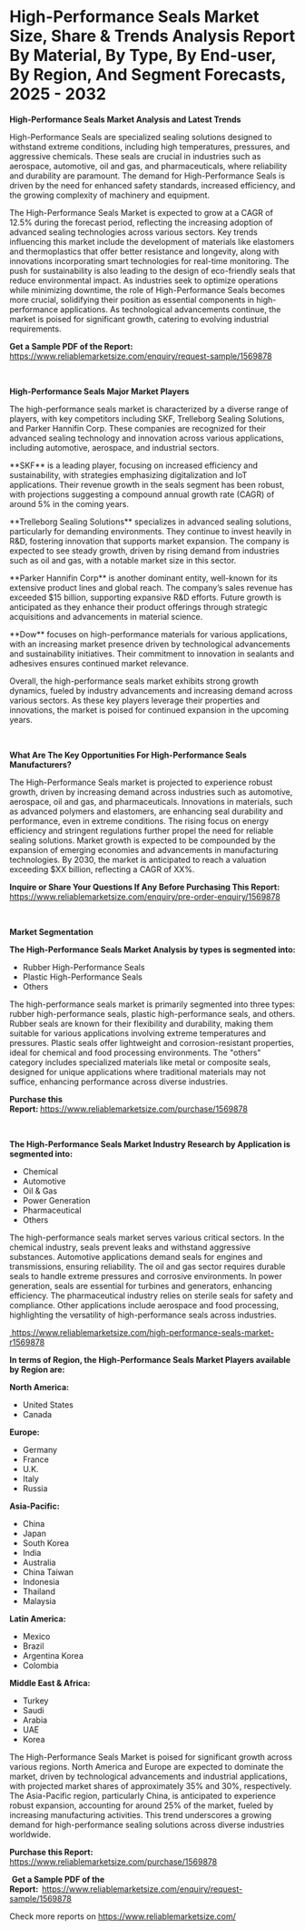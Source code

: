 <p><h1>High-Performance Seals Market Size, Share & Trends Analysis Report By Material, By Type, By End-user, By Region, And Segment Forecasts, 2025 - 2032</h1></p><p><strong>High-Performance Seals Market Analysis and Latest Trends</strong></p>
<p><p>High-Performance Seals are specialized sealing solutions designed to withstand extreme conditions, including high temperatures, pressures, and aggressive chemicals. These seals are crucial in industries such as aerospace, automotive, oil and gas, and pharmaceuticals, where reliability and durability are paramount. The demand for High-Performance Seals is driven by the need for enhanced safety standards, increased efficiency, and the growing complexity of machinery and equipment.</p><p>The High-Performance Seals Market is expected to grow at a CAGR of 12.5% during the forecast period, reflecting the increasing adoption of advanced sealing technologies across various sectors. Key trends influencing this market include the development of materials like elastomers and thermoplastics that offer better resistance and longevity, along with innovations incorporating smart technologies for real-time monitoring. The push for sustainability is also leading to the design of eco-friendly seals that reduce environmental impact. As industries seek to optimize operations while minimizing downtime, the role of High-Performance Seals becomes more crucial, solidifying their position as essential components in high-performance applications. As technological advancements continue, the market is poised for significant growth, catering to evolving industrial requirements.</p></p>
<p><strong>Get a Sample PDF of the Report:&nbsp;</strong> <a href="https://www.reliablemarketsize.com/enquiry/request-sample/1569878?utm_campaign=2759&utm_medium=2&utm_source=Github&utm_content=ia&utm_term=25032025&utm_id=high-performance-seals">https://www.reliablemarketsize.com/enquiry/request-sample/1569878</a></p>
<p>&nbsp;</p>
<p><strong>High-Performance Seals Major Market Players</strong></p>
<p><p>The high-performance seals market is characterized by a diverse range of players, with key competitors including SKF, Trelleborg Sealing Solutions, and Parker Hannifin Corp. These companies are recognized for their advanced sealing technology and innovation across various applications, including automotive, aerospace, and industrial sectors.</p><p>**SKF** is a leading player, focusing on increased efficiency and sustainability, with strategies emphasizing digitalization and IoT applications. Their revenue growth in the seals segment has been robust, with projections suggesting a compound annual growth rate (CAGR) of around 5% in the coming years.</p><p>**Trelleborg Sealing Solutions** specializes in advanced sealing solutions, particularly for demanding environments. They continue to invest heavily in R&D, fostering innovation that supports market expansion. The company is expected to see steady growth, driven by rising demand from industries such as oil and gas, with a notable market size in this sector.</p><p>**Parker Hannifin Corp** is another dominant entity, well-known for its extensive product lines and global reach. The company’s sales revenue has exceeded $15 billion, supporting expansive R&D efforts. Future growth is anticipated as they enhance their product offerings through strategic acquisitions and advancements in material science.</p><p>**Dow** focuses on high-performance materials for various applications, with an increasing market presence driven by technological advancements and sustainability initiatives. Their commitment to innovation in sealants and adhesives ensures continued market relevance.</p><p>Overall, the high-performance seals market exhibits strong growth dynamics, fueled by industry advancements and increasing demand across various sectors. As these key players leverage their properties and innovations, the market is poised for continued expansion in the upcoming years.</p></p>
<p>&nbsp;</p>
<p><strong>What Are The Key Opportunities For High-Performance Seals Manufacturers?</strong></p>
<p><p>The High-Performance Seals market is projected to experience robust growth, driven by increasing demand across industries such as automotive, aerospace, oil and gas, and pharmaceuticals. Innovations in materials, such as advanced polymers and elastomers, are enhancing seal durability and performance, even in extreme conditions. The rising focus on energy efficiency and stringent regulations further propel the need for reliable sealing solutions. Market growth is expected to be compounded by the expansion of emerging economies and advancements in manufacturing technologies. By 2030, the market is anticipated to reach a valuation exceeding $XX billion, reflecting a CAGR of XX%.</p></p>
<p><strong>Inquire or Share Your Questions If Any Before Purchasing This Report:</strong> <a href="https://www.reliablemarketsize.com/enquiry/pre-order-enquiry/1569878?utm_campaign=2759&utm_medium=2&utm_source=Github&utm_content=ia&utm_term=25032025&utm_id=high-performance-seals">https://www.reliablemarketsize.com/enquiry/pre-order-enquiry/1569878</a></p>
<p>&nbsp;</p>
<p><strong>Market Segmentation</strong></p>
<p><strong>The High-Performance Seals Market Analysis by types is segmented into:</strong></p>
<p><ul><li>Rubber High-Performance Seals</li><li>Plastic High-Performance Seals</li><li>Others</li></ul></p>
<p><p>The high-performance seals market is primarily segmented into three types: rubber high-performance seals, plastic high-performance seals, and others. Rubber seals are known for their flexibility and durability, making them suitable for various applications involving extreme temperatures and pressures. Plastic seals offer lightweight and corrosion-resistant properties, ideal for chemical and food processing environments. The "others" category includes specialized materials like metal or composite seals, designed for unique applications where traditional materials may not suffice, enhancing performance across diverse industries.</p></p>
<p><strong>Purchase this Report:&nbsp;</strong><a href="https://www.reliablemarketsize.com/purchase/1569878?utm_campaign=2759&utm_medium=2&utm_source=Github&utm_content=ia&utm_term=25032025&utm_id=high-performance-seals">https://www.reliablemarketsize.com/purchase/1569878</a></p>
<p>&nbsp;</p>
<p><strong>The High-Performance Seals Market Industry Research by Application is segmented into:</strong></p>
<p><ul><li>Chemical</li><li>Automotive</li><li>Oil & Gas</li><li>Power Generation</li><li>Pharmaceutical</li><li>Others</li></ul></p>
<p><p>The high-performance seals market serves various critical sectors. In the chemical industry, seals prevent leaks and withstand aggressive substances. Automotive applications demand seals for engines and transmissions, ensuring reliability. The oil and gas sector requires durable seals to handle extreme pressures and corrosive environments. In power generation, seals are essential for turbines and generators, enhancing efficiency. The pharmaceutical industry relies on sterile seals for safety and compliance. Other applications include aerospace and food processing, highlighting the versatility of high-performance seals across industries.</p></p>
<p><a href="https://www.reliablemarketsize.com/high-performance-seals-market-r1569878?utm_campaign=2759&utm_medium=2&utm_source=Github&utm_content=ia&utm_term=25032025&utm_id=high-performance-seals">&nbsp;https://www.reliablemarketsize.com/high-performance-seals-market-r1569878</a></p>
<p><strong>In terms of Region, the High-Performance Seals Market Players available by Region are:</strong></p>
<p>
    <p> <strong> North America: </strong>
        <ul>
            <li>United States</li>
            <li>Canada</li>
        </ul>
        </p> 
    <p> <strong> Europe: </strong>
        <ul>
            <li>Germany</li>
            <li>France</li>
            <li>U.K.</li>
            <li>Italy</li>
            <li>Russia</li>
        </ul>
        </p> 
    <p> <strong> Asia-Pacific: </strong>
        <ul>
            <li>China</li>
            <li>Japan</li>
            <li>South Korea</li>
            <li>India</li>
            <li>Australia</li>
            <li>China Taiwan</li>
            <li>Indonesia</li>
            <li>Thailand</li>
            <li>Malaysia</li>
        </ul>
        </p> 
    <p> <strong> Latin America: </strong>
        <ul>
            <li>Mexico</li>
            <li>Brazil</li>
            <li>Argentina Korea</li>
            <li>Colombia</li>
        </ul>
        </p> 
    <p> <strong> Middle East & Africa: </strong>
        <ul>
            <li>Turkey</li>
            <li>Saudi</li>
            <li>Arabia</li>
            <li>UAE</li>
            <li>Korea</li>
        </ul>
    </p>
    </p>
<p><p>The High-Performance Seals Market is poised for significant growth across various regions. North America and Europe are expected to dominate the market, driven by technological advancements and industrial applications, with projected market shares of approximately 35% and 30%, respectively. The Asia-Pacific region, particularly China, is anticipated to experience robust expansion, accounting for around 25% of the market, fueled by increasing manufacturing activities. This trend underscores a growing demand for high-performance sealing solutions across diverse industries worldwide.</p></p>
<p><strong>Purchase this Report: </strong><a href="https://www.reliablemarketsize.com/purchase/1569878?utm_campaign=2759&utm_medium=2&utm_source=Github&utm_content=ia&utm_term=25032025&utm_id=high-performance-seals">https://www.reliablemarketsize.com/purchase/1569878</a></p>
<p>&nbsp;<strong>Get a Sample PDF of the Report:&nbsp;&nbsp;</strong><a href="https://www.reliablemarketsize.com/enquiry/request-sample/1569878?utm_campaign=2759&utm_medium=2&utm_source=Github&utm_content=ia&utm_term=25032025&utm_id=high-performance-seals">https://www.reliablemarketsize.com/enquiry/request-sample/1569878</a></p>
<p><strong></strong></p>
<p>Check more reports on <a href="https://www.reliablemarketsize.com/?utm_campaign=2759&utm_medium=2&utm_source=Github&utm_content=ia&utm_term=25032025&utm_id=high-performance-seals">https://www.reliablemarketsize.com/</a></p>